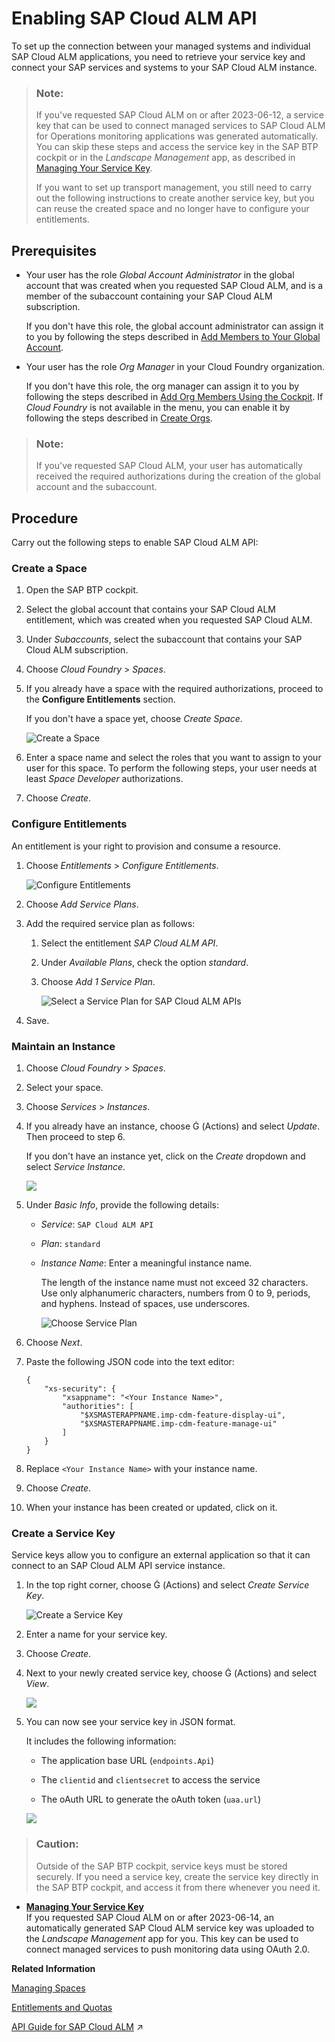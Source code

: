 <!-- loio704b5dc854f549888a238f94015e1eac -->

<link rel="stylesheet" type="text/css" href="../css/sap-icons.css"/>

# Enabling SAP Cloud ALM API

To set up the connection between your managed systems and individual SAP Cloud ALM applications, you need to retrieve your service key and connect your SAP services and systems to your SAP Cloud ALM instance.

> ### Note:  
> If you've requested SAP Cloud ALM on or after 2023-06-12, a service key that can be used to connect managed services to SAP Cloud ALM for Operations monitoring applications was generated automatically. You can skip these steps and access the service key in the SAP BTP cockpit or in the *Landscape Management* app, as described in [Managing Your Service Key](managing-your-service-key-87b7851.md).
> 
> If you want to set up transport management, you still need to carry out the following instructions to create another service key, but you can reuse the created space and no longer have to configure your entitlements.





<a name="loio704b5dc854f549888a238f94015e1eac__section_wpy_rnj_jmb"/>

## Prerequisites

-   Your user has the role *Global Account Administrator* in the global account that was created when you requested SAP Cloud ALM, and is a member of the subaccount containing your SAP Cloud ALM subscription.

    If you don't have this role, the global account administrator can assign it to you by following the steps described in [Add Members to Your Global Account](https://help.sap.com/viewer/65de2977205c403bbc107264b8eccf4b/LATEST/en-US/4a0491330a164f5a873fa630c7f45f06.html).

-   Your user has the role *Org Manager* in your Cloud Foundry organization.

    If you don't have this role, the org manager can assign it to you by following the steps described in [Add Org Members Using the Cockpit](https://help.sap.com/viewer/65de2977205c403bbc107264b8eccf4b/LATEST/en-US/a4eeaf179ee646b99558f27c0bae7b3e.html). If *Cloud Foundry* is not available in the menu, you can enable it by following the steps described in [Create Orgs](https://help.sap.com/viewer/65de2977205c403bbc107264b8eccf4b/LATEST/en-US/a9b1f5445a17427f844a5a43ac53d378.html).


> ### Note:  
> If you've requested SAP Cloud ALM, your user has automatically received the required authorizations during the creation of the global account and the subaccount.



<a name="loio704b5dc854f549888a238f94015e1eac__section_lv5_hh4_xlb"/>

## Procedure

Carry out the following steps to enable SAP Cloud ALM API:



### Create a Space

1.  Open the SAP BTP cockpit.

2.  Select the global account that contains your SAP Cloud ALM entitlement, which was created when you requested SAP Cloud ALM.

3.  Under *Subaccounts*, select the subaccount that contains your SAP Cloud ALM subscription.

4.  Choose *Cloud Foundry* \> *Spaces*.

5.  If you already have a space with the required authorizations, proceed to the **Configure Entitlements** section.

    If you don't have a space yet, choose *Create Space*.

    ![Create a Space](images/Enabling_APIs_-_Create_Space_f46e85f.png)

6.  Enter a space name and select the roles that you want to assign to your user for this space. To perform the following steps, your user needs at least *Space Developer* authorizations.

7.  Choose *Create*.




### Configure Entitlements

An entitlement is your right to provision and consume a resource.

1.  Choose *Entitlements* \> *Configure Entitlements*.

    ![Configure Entitlements](images/Enabling_APIs_-_Configure_Entitlements_a560903.png)

2.  Choose *Add Service Plans*.

3.  Add the required service plan as follows:

    1.  Select the entitlement *SAP Cloud ALM API*.

    2.  Under *Available Plans*, check the option *standard*.

    3.  Choose *Add 1 Service Plan*.

        ![Select a Service Plan for SAP Cloud ALM APIs](images/Enabling_APIs_-_Add_Service_Plan_f2a4ae2.png)


4.  Save.




### Maintain an Instance

1.  Choose *Cloud Foundry* \> *Spaces*.

2.  Select your space.

3.  Choose *Services* \> *Instances*.

4.  If you already have an instance, choose <span class="SAP-icons"></span> \(Actions\) and select *Update*. Then proceed to step 6.

    If you don't have an instance yet, click on the *Create* dropdown and select *Service Instance*.

    ![](images/Create_Service_Instance_f00749a.png)

5.  Under *Basic Info*, provide the following details:

    -   *Service*: `SAP Cloud ALM API`

    -   *Plan*: `standard`

    -   *Instance Name*: Enter a meaningful instance name.

        The length of the instance name must not exceed 32 characters. Use only alphanumeric characters, numbers from 0 to 9, periods, and hyphens. Instead of spaces, use underscores.

        ![Choose Service Plan](images/Enabling_APIs_-_Standard_Service_Plan_b9cfbff.png)


6.  Choose *Next*.

7.  Paste the following JSON code into the text editor:

    ```
    {
        "xs-security": {
            "xsappname": "<Your Instance Name>",
            "authorities": [
    			"$XSMASTERAPPNAME.imp-cdm-feature-display-ui",
    			"$XSMASTERAPPNAME.imp-cdm-feature-manage-ui"
            ]
        }
    }
    
    ```

8.  Replace `<Your Instance Name>` with your instance name.

9.  Choose *Create*.

10. When your instance has been created or updated, click on it.




### Create a Service Key

Service keys allow you to configure an external application so that it can connect to an SAP Cloud ALM API service instance.

1.  In the top right corner, choose <span class="SAP-icons"></span> \(Actions\) and select *Create Service Key*.

    ![Create a Service Key](images/Enabling_APIs_-_Create_Service_Key_515c433.png)

2.  Enter a name for your service key.

3.  Choose *Create*.

4.  Next to your newly created service key, choose <span class="SAP-icons"></span> \(Actions\) and select *View*.

    ![](images/SUI-ViewServiceKey_7add56b.png)

5.  You can now see your service key in JSON format.

    It includes the following information:

    -   The application base URL \(`endpoints.Api`\)

    -   The `clientid` and `clientsecret` to access the service

    -   The oAuth URL to generate the oAuth token \(`uaa.url`\)


    ![](images/SUI-ServiceKey_2fca8a5.png)


> ### Caution:  
> Outside of the SAP BTP cockpit, service keys must be stored securely. If you need a service key, create the service key directly in the SAP BTP cockpit, and access it from there whenever you need it.

-   **[Managing Your Service Key](managing-your-service-key-87b7851.md "If you requested SAP Cloud ALM on or after 2023-06-14, an automatically generated SAP
		Cloud ALM service key was uploaded to the Landscape Management app
		for you. This key can be used to connect managed services to push monitoring data using
		OAuth 2.0.")**  
If you requested SAP Cloud ALM on or after 2023-06-14, an automatically generated SAP Cloud ALM service key was uploaded to the *Landscape Management* app for you. This key can be used to connect managed services to push monitoring data using OAuth 2.0.

**Related Information**  


[Managing Spaces](http://help.sap.com/viewer/65de2977205c403bbc107264b8eccf4b/LATEST/en-US/5209d55d8dd84228897112b0655d999b.html)

[Entitlements and Quotas](https://help.sap.com/viewer/3504ec5ef16548778610c7e89cc0eac3/Cloud/en-US/00aa2c23479d42568b18882b1ca90d79.html)

[API Guide for SAP Cloud ALM](https://help.sap.com/viewer/fe419bfabbdc46dfbddbfd78b21483d5/latest/en-US/25fda4490062486e88f0712302e8b801.html "You can use SAP Cloud ALM interfaces to access and manipulate data on your SAP Cloud ALM instance.") :arrow_upper_right:

